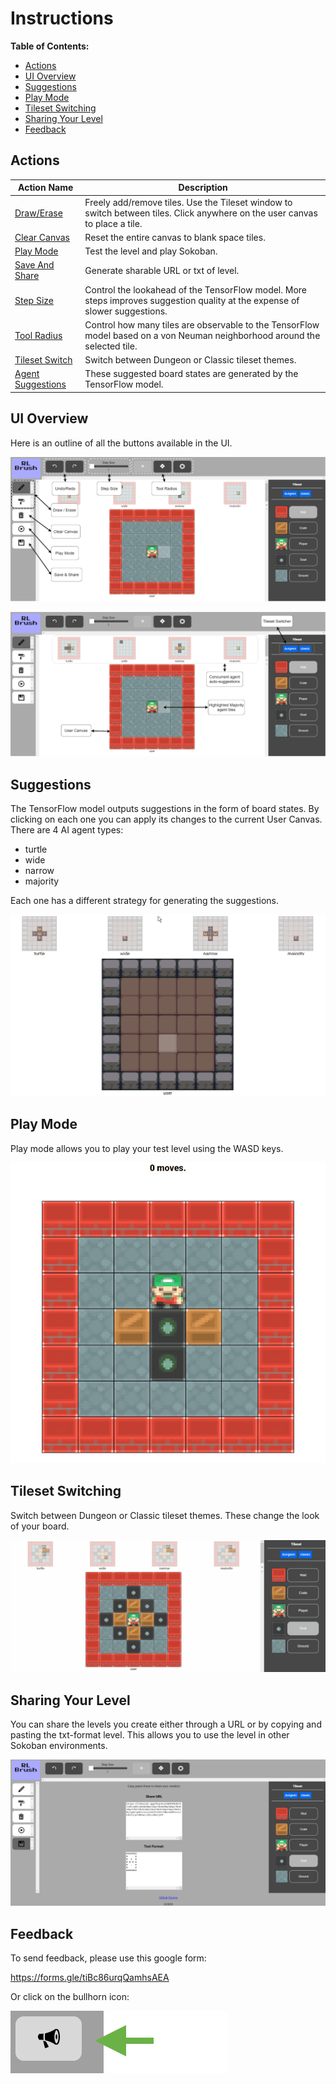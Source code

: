 # Instructions

**Table of Contents:**

-   [Actions](#actions)
-   [UI Overview](#ui-overview)
-   [Suggestions](#suggestions)
-   [Play Mode](#play-mode)
-   [Tileset Switching](#tileset-switching)
-   [Sharing Your Level](#sharing-your-level)
-   [Feedback](#feedback)

## Actions

| Action Name                           | Description                                                                                                                 |
| ------------------------------------- | --------------------------------------------------------------------------------------------------------------------------- |
| [Draw/Erase](#ui-overview)            | Freely add/remove tiles. Use the Tileset window to switch between tiles. Click anywhere on the user canvas to place a tile. |
| [Clear Canvas](#ui-overview)          | Reset the entire canvas to blank space tiles.                                                                               |
| [Play Mode](#play-mode)               | Test the level and play Sokoban.                                                                                            |
| [Save And Share](#sharing-your-level) | Generate sharable URL or txt of level.                                                                                      |
| [Step Size](#ui-overview)             | Control the lookahead of the TensorFlow model. More steps improves suggestion quality at the expense of slower suggestions. |
| [Tool Radius](#ui-overview)           | Control how many tiles are observable to the TensorFlow model based on a von Neuman neighborhood around the selected tile.  |
| [Tileset Switch](#tileset-switching)  | Switch between Dungeon or Classic tileset themes.                                                                           |
| [Agent Suggestions](#suggestions)     | These suggested board states are generated by the TensorFlow model.                                                         |

## UI Overview

Here is an outline of all the buttons available in the UI.

![](docs/instructions/01_buttons.png)

![](docs/instructions/02_buttons.png)

## Suggestions

The TensorFlow model outputs suggestions in the form of board states. By clicking on each one you can apply its changes to the current User Canvas. There are 4 AI agent types:

-   turtle
-   wide
-   narrow
-   majority

Each one has a different strategy for generating the suggestions.

![](docs/instructions/03_suggestions.gif)

## Play Mode

Play mode allows you to play your test level using the WASD keys.

![](docs/instructions/04_play_mode.gif)

## Tileset Switching

Switch between Dungeon or Classic tileset themes. These change the look of your board.

![](docs/instructions/06_tileset_switch.gif)

## Sharing Your Level

You can share the levels you create either through a URL or by copying and pasting the txt-format level. This allows you to use the level in other Sokoban environments.

![](docs/instructions/07_sharing_your_level.png)

## Feedback

To send feedback, please use this google form:

https://forms.gle/tiBc86urqQamhsAEA

Or click on the bullhorn icon:

![](docs/instructions/08_bullhorn.png)

